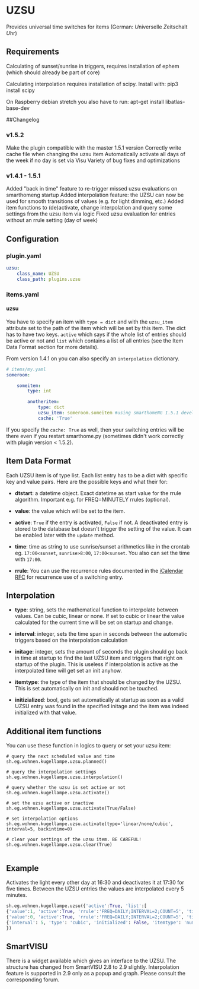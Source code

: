 # UZSU

Provides universal time switches for items (German: *U*niverselle *Z*eit*s*chalt *U*hr)

## Requirements

Calculating of sunset/sunrise in triggers, requires installation of ephem (which should already be part of core)

Calculating interpolation requires installation of scipy. Install with:
pip3 install scipy

On Raspberry debian stretch you also have to run:
apt-get install libatlas-base-dev

##Changelog
### v1.5.2
Make the plugin compatible with the master 1.5.1 version
Correctly write cache file when changing the uzsu item
Automatically activate all days of the week if no day is set via Visu
Variety of bug fixes and optimizations

### v1.4.1 - 1.5.1
Added "back in time" feature to re-trigger missed uzsu evaluations on smarthomeng startup
Added interpolation feature: the UZSU can now be used for smooth transitions of values (e.g. for light dimming, etc.)
Added item functions to (de)activate, change interpolation and query some settings from the uzsu item via logic
Fixed uzsu evaluation for entries without an rrule setting (day of week)

## Configuration

### plugin.yaml

```yaml
uzsu:
    class_name: UZSU
    class_path: plugins.uzsu
```

### items.yaml

#### uzsu
You have to specify an item with `type = dict` and with the `uzsu_item` attribute set to the path of the item which will be set by this item. The dict has to have two keys. `active` which says if the whole list of entries should be active or not and `list` which contains a list of all entries (see the Item Data Format section for more details).

From version 1.4.1 on you can also specify an `interpolation` dictionary.


```yaml
# items/my.yaml
someroom:

    someitem:
        type: int

        anotheritem:
            type: dict
            uzsu_item: someroom.someitem #using smarthomeNG 1.5.1 develop you can use '..' to define a relative item
            cache: 'True'
```

If you specify the ``cache: True`` as well, then your switching entries will be there even if you restart smarthome.py (sometimes didn't work correctly with plugin version < 1.5.2).

## Item Data Format

Each UZSU item is of type list. Each list entry has to be a dict with specific key and value pairs. Here are the possible keys and what their for:

* __dtstart__: a datetime object. Exact datetime as start value for the rrule algorithm. Important e.g. for FREQ=MINUTELY rrules (optional).

* __value__: the value which will be set to the item.

* __active__: `True` if the entry is activated, `False` if not. A deactivated entry is stored to the database but doesn't trigger the setting of the value. It can be enabled later with the `update` method.

* __time__: time as string to use sunrise/sunset arithmetics like in the crontab eg. `17:00<sunset`, `sunrise>8:00`, `17:00<sunset`. You also can set the time with `17:00`.

* __rrule__: You can use the recurrence rules documented in the [iCalendar RFC](http://www.ietf.org/rfc/rfc2445.txt) for recurrence use of a switching entry.

## Interpolation
* __type__: string, sets the mathematical function to interpolate between values. Can be cubic, linear or none. If set to cubic or linear the value calculated for the current time will be set on startup and change.

* __interval__: integer, sets the time span in seconds between the automatic triggers based on the interpolation calculation

* __initage__: integer, sets the amount of seconds the plugin should go back in time at startup to find the last UZSU item and triggers that right on startup of the plugin. This is useless if interpolation is active as the interpolated time will get set an init anyhow.

* __itemtype__: the type of the item that should be changed by the UZSU. This is set automatically on init and should not be touched.

* __initizialized__: bool, gets set automatically at startup as soon as a valid UZSU entry was found in the specified initage and the item was indeed initialized with that value.

## Additional item functions

You can use these function in logics to query or set your uzsu item:

```
# query the next scheduled value and time
sh.eg.wohnen.kugellampe.uzsu.planned()

# query the interpolation settings
sh.eg.wohnen.kugellampe.uzsu.interpolation()

# query whether the uzsu is set active or not
sh.eg.wohnen.kugellampe.uzsu.activate()

# set the uzsu active or inactive
sh.eg.wohnen.kugellampe.uzsu.activate(True/False)

# set interpolation options
sh.eg.wohnen.kugellampe.uzsu.activate(type='linear/none/cubic', interval=5, backintime=0)

# clear your settings of the uzsu item. BE CAREFUL!
sh.eg.wohnen.kugellampe.uzsu.clear(True)


```


## Example

Activates the light every other day at 16:30 and deactivates it at 17:30 for five times. Between the UZSU entries the values are interpolated every 5 minutes.

```python
sh.eg.wohnen.kugellampe.uzsu({'active':True, 'list':[
{'value':1, 'active':True, 'rrule':'FREQ=DAILY;INTERVAL=2;COUNT=5', 'time': '16:30'},
{'value':0, 'active':True, 'rrule':'FREQ=DAILY;INTERVAL=2;COUNT=5', 'time': '17:30'}],
{'interval': 5, 'type': 'cubic', 'initialized': False, 'itemtype': 'num', 'initage': 0}
})
```

## SmartVISU

There is a widget available which gives an interface to the UZSU. The structure has changed from SmartVISU 2.8 to 2.9 slightly. Interpolation feature is supported in 2.9 only as a popup and graph. Please consult the corresponding forum.
